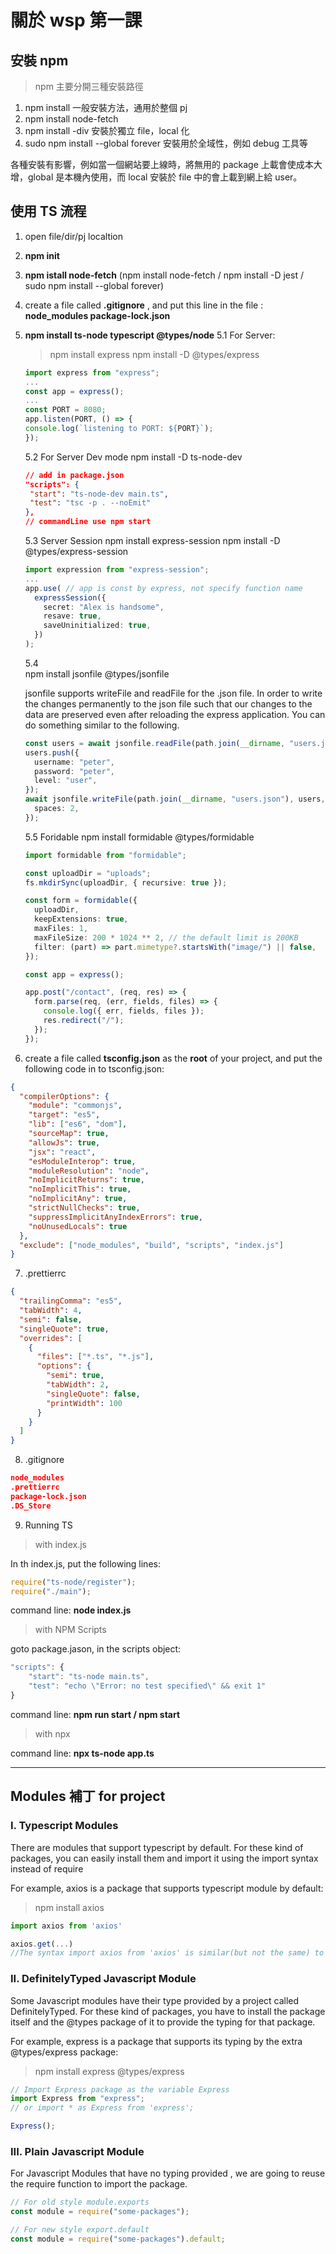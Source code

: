 # 關於 wsp 第一課

## 安裝 npm

> npm 主要分開三種安裝路徑

1. npm install
   一般安裝方法，通用於整個 pj
2. npm install node-fetch
3. npm install -div
   安裝於獨立 file，local 化
4. sudo npm install --global forever
   安裝用於全域性，例如 debug 工具等

各種安裝有影響，例如當一個網站要上線時，將無用的 package 上載會使成本大增，global 是本機內使用，而 local 安裝於 file 中的會上載到網上給 user。

## 使用 TS 流程

1. open file/dir/pj localtion
2. <b>npm init</b>
3. <b>npm istall node-fetch</b>
   (npm install node-fetch / npm install -D jest / sudo npm install --global forever)
4. create a file called <b>.gitignore</b> , and put this line in the file : <b>node_modules package-lock.json</b>
5. <b>npm install ts-node typescript @types/node</b>
   5.1 For Server:

   > npm install express
   > npm install -D @types/express

   ```ts
   import express from "express";
   ...
   const app = express();
   ...
   const PORT = 8080;
   app.listen(PORT, () => {
   console.log(`listening to PORT: ${PORT}`);
   });
   ```

   5.2 For Server Dev mode
   npm install -D ts-node-dev

   ```json
   // add in package.json
   "scripts": {
    "start": "ts-node-dev main.ts",
    "test": "tsc -p . --noEmit"
   },
   // commandLine use npm start
   ```

   5.3 Server Session
   npm install express-session
   npm install -D @types/express-session

   ```ts
   import expression from "express-session";
   ...
   app.use( // app is const by express, not specify function name
     expressSession({
       secret: "Alex is handsome",
       resave: true,
       saveUninitialized: true,
     })
   );
   ```

   5.4  
    npm install jsonfile @types/jsonfile

   jsonfile supports writeFile and readFile for the .json file. In order to write the changes permanently to the json file such that our changes to the data are preserved even after reloading the express application. You can do something similar to the following.

   ```ts
   const users = await jsonfile.readFile(path.join(__dirname, "users.json"));
   users.push({
     username: "peter",
     password: "peter",
     level: "user",
   });
   await jsonfile.writeFile(path.join(__dirname, "users.json"), users, {
     spaces: 2,
   });
   ```

   5.5 Foridable
   npm install formidable @types/formidable

   ```ts
   import formidable from "formidable";

   const uploadDir = "uploads";
   fs.mkdirSync(uploadDir, { recursive: true });

   const form = formidable({
     uploadDir,
     keepExtensions: true,
     maxFiles: 1,
     maxFileSize: 200 * 1024 ** 2, // the default limit is 200KB
     filter: (part) => part.mimetype?.startsWith("image/") || false,
   });

   const app = express();

   app.post("/contact", (req, res) => {
     form.parse(req, (err, fields, files) => {
       console.log({ err, fields, files });
       res.redirect("/");
     });
   });
   ```

6. create a file called <b>tsconfig.json</b> as the <b>root</b> of your project, and put the following code in to tsconfig.json:

```json
{
  "compilerOptions": {
    "module": "commonjs",
    "target": "es5",
    "lib": ["es6", "dom"],
    "sourceMap": true,
    "allowJs": true,
    "jsx": "react",
    "esModuleInterop": true,
    "moduleResolution": "node",
    "noImplicitReturns": true,
    "noImplicitThis": true,
    "noImplicitAny": true,
    "strictNullChecks": true,
    "suppressImplicitAnyIndexErrors": true,
    "noUnusedLocals": true
  },
  "exclude": ["node_modules", "build", "scripts", "index.js"]
}
```

7. .prettierrc

```json
{
  "trailingComma": "es5",
  "tabWidth": 4,
  "semi": false,
  "singleQuote": true,
  "overrides": [
    {
      "files": ["*.ts", "*.js"],
      "options": {
        "semi": true,
        "tabWidth": 2,
        "singleQuote": false,
        "printWidth": 100
      }
    }
  ]
}
```

8. .gitignore

```json
node_modules
.prettierrc
package-lock.json
.DS_Store
```

9. Running TS

> with index.js

In th index.js, put the following lines:

```js
require("ts-node/register");
require("./main");
```

command line:
<b>node index.js</b>

> with NPM Scripts

goto package.jason, in the scripts object:

```js
"scripts": {
    "start": "ts-node main.ts",
    "test": "echo \"Error: no test specified\" && exit 1"
}
```

command line:
<b>npm run start / npm start</b>

> with npx

command line:
<b>npx ts-node app.ts</b>

---

## Modules 補丁 for project

### I. Typescript Modules

There are modules that support typescript by default. For these kind of packages, you can easily install them and import it using the import syntax instead of require

For example, axios is a package that supports typescript module by default:

> npm install axios

```js
import axios from 'axios'

axios.get(...)
//The syntax import axios from 'axios' is similar(but not the same) to the syntax const axios = require('axios')
```

### II. DefinitelyTyped Javascript Module

Some Javascript modules have their type provided by a project called DefinitelyTyped. For these kind of packages, you have to install the package itself and the @types package of it to provide the typing for that package.

For example, express is a package that supports its typing by the extra @types/express package:

> npm install express @types/express

```js
// Import Express package as the variable Express
import Express from "express";
// or import * as Express from 'express';

Express();
```

### III. Plain Javascript Module

For Javascript Modules that have no typing provided , we are going to reuse the require function to import the package.

```js
// For old style module.exports
const module = require("some-packages");

// For new style export.default
const module = require("some-packages").default;
```
